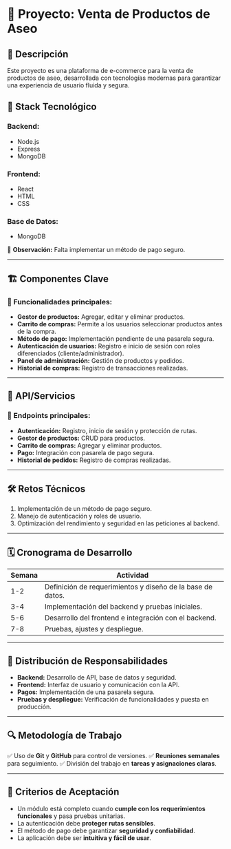 # 📌 Proyecto: Venta de Productos de Aseo

## 📖 Descripción
Este proyecto es una plataforma de e-commerce para la venta de productos de aseo, desarrollada con tecnologías modernas para garantizar una experiencia de usuario fluida y segura.

## 🚀 Stack Tecnológico

### Backend:
- Node.js
- Express
- MongoDB

### Frontend:
- React
- HTML
- CSS

### Base de Datos:
- MongoDB

📌 **Observación:** Falta implementar un método de pago seguro.

---

## 🏗️ Componentes Clave

### 🎯 Funcionalidades principales:
- **Gestor de productos:** Agregar, editar y eliminar productos.
- **Carrito de compras:** Permite a los usuarios seleccionar productos antes de la compra.
- **Método de pago:** Implementación pendiente de una pasarela segura.
- **Autenticación de usuarios:** Registro e inicio de sesión con roles diferenciados (cliente/administrador).
- **Panel de administración:** Gestión de productos y pedidos.
- **Historial de compras:** Registro de transacciones realizadas.

---

## 📡 API/Servicios

### 🔗 Endpoints principales:
- **Autenticación:** Registro, inicio de sesión y protección de rutas.
- **Gestor de productos:** CRUD para productos.
- **Carrito de compras:** Agregar y eliminar productos.
- **Pago:** Integración con pasarela de pago segura.
- **Historial de pedidos:** Registro de compras realizadas.

---

## 🛠️ Retos Técnicos
1. Implementación de un método de pago seguro.
2. Manejo de autenticación y roles de usuario.
3. Optimización del rendimiento y seguridad en las peticiones al backend.

---

## 🗓️ Cronograma de Desarrollo

| Semana | Actividad |
|--------|-----------|
| 1-2 | Definición de requerimientos y diseño de la base de datos. |
| 3-4 | Implementación del backend y pruebas iniciales. |
| 5-6 | Desarrollo del frontend e integración con el backend. |
| 7-8 | Pruebas, ajustes y despliegue. |

---

## 👥 Distribución de Responsabilidades
- **Backend:** Desarrollo de API, base de datos y seguridad.
- **Frontend:** Interfaz de usuario y comunicación con la API.
- **Pagos:** Implementación de una pasarela segura.
- **Pruebas y despliegue:** Verificación de funcionalidades y puesta en producción.

---

## 🔍 Metodología de Trabajo
✅ Uso de **Git** y **GitHub** para control de versiones.
✅ **Reuniones semanales** para seguimiento.
✅ División del trabajo en **tareas y asignaciones claras**.

---

## 🎯 Criterios de Aceptación
- Un módulo está completo cuando **cumple con los requerimientos funcionales** y pasa pruebas unitarias.
- La autenticación debe **proteger rutas sensibles**.
- El método de pago debe garantizar **seguridad y confiabilidad**.
- La aplicación debe ser **intuitiva y fácil de usar**.


